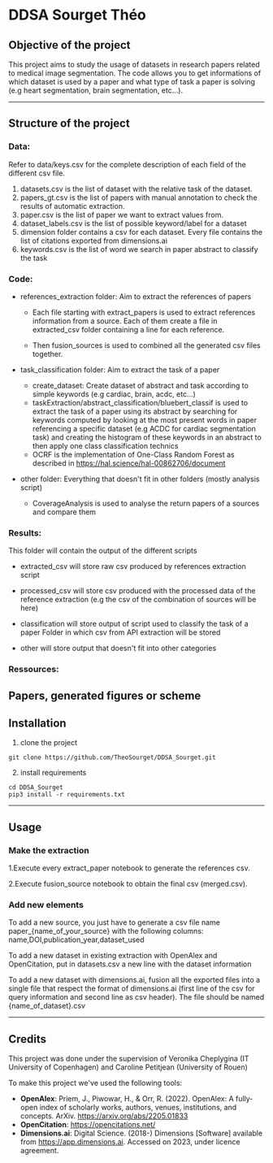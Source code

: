 # DDSA Sourget Théo

## Objective of the project
This project aims to study the usage of datasets in research papers related to medical image segmentation. The code allows you to get informations of which dataset is used by a paper and what type of task a paper is solving (e.g heart segmentation, brain segmentation, etc...).

---

## Structure of the project

### Data:
Refer to data/keys.csv for the complete description of each field of the different csv file.
1. datasets.csv is the list of dataset with the relative task of the dataset.
2. papers_gt.csv is the list of papers with manual annotation to check the results of automatic extraction.
3. paper.csv is the list of paper we want to extract values from.
4. dataset_labels.csv is the list of possible keyword/label for a dataset
5. dimension folder contains a csv for each dataset. Every file contains the list of citations exported from dimensions.ai
6. keywords.csv is the list of word we search in paper abstract to classify the task

### Code:

* references_extraction folder: Aim to extract the references of papers

    - Each file starting with extract_papers is used to extract references information from a source. Each of them create a file in extracted_csv folder containing a line for each reference.

    - Then fusion_sources is used to combined all the generated csv files together. 


* task_classification folder: Aim to extract the task of a paper
    - create_dataset: Create dataset of abstract and task according to simple keywords (e.g cardiac, brain, acdc, etc...)
    - taskExtraction/abstract_classification/bluebert_classif is used to extract the task of a paper using its abstract by searching for keywords computed by looking at the most present words in paper referencing a specific dataset (e.g ACDC for cardiac segmentation task) and creating the histogram of these keywords in an abstract to then apply one class classification technics
    - OCRF is the implementation of One-Class Random Forest as described in https://hal.science/hal-00862706/document

* other folder: Everything that doesn't fit in other folders (mostly analysis script)

    * CoverageAnalysis is used to analyse the return papers of a sources and compare them

### Results:
This folder will contain the output of the different scripts
* extracted_csv will store raw csv produced by references extraction script

* processed_csv will store csv produced with the processed data of the reference extraction (e.g the csv of the combination of sources will be here)

* classification will store output of script used to classify the task of a paper
Folder in which csv from API extraction will be stored

* other will store output that doesn't fit into other categories

### Ressources:
Papers, generated figures or scheme
---

## Installation
1. clone the project 
```console
git clone https://github.com/TheoSourget/DDSA_Sourget.git
```
2. install requirements
```console
cd DDSA_Sourget
pip3 install -r requirements.txt
```

---

## Usage

### Make the extraction
1.Execute every extract_paper notebook to generate the references csv.

2.Execute fusion_source notebook to obtain the final csv (merged.csv).

### Add new elements
To add a new source, you just have to generate a csv file name paper_{name_of_your_source} with the following columns: 
name,DOI,publication_year,dataset_used

To add a new dataset in existing extraction with OpenAlex and OpenCitation, put in datasets.csv a new line with the dataset information

To add a new dataset with dimensions.ai, fusion all the exported files into a single file that respect the format of dimensions.ai (first line of the csv for query information and second line as csv header). The file should be named {name_of_dataset}.csv

---
## Credits
This project was done under the supervision of Veronika Cheplygina (IT University of Copenhagen) and Caroline Petitjean (University of Rouen)

To make this project we've used the following tools:

* <b>OpenAlex</b>: Priem, J., Piwowar, H., & Orr, R. (2022). OpenAlex: A fully-open index of scholarly works, authors, venues, institutions, and concepts. ArXiv. https://arxiv.org/abs/2205.01833
* <b>OpenCitation</b>: https://opencitations.net/
* <b>Dimensions.ai</b>: Digital Science. (2018-) Dimensions [Software] available from https://app.dimensions.ai. Accessed on 2023, under licence agreement. 